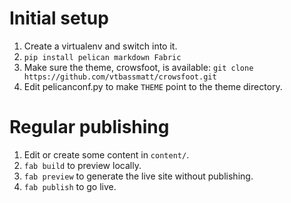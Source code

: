 Initial setup
=============

1. Create a virtualenv and switch into it.
2. `pip install pelican markdown Fabric`
3. Make sure the theme, crowsfoot, is available: `git clone https://github.com/vtbassmatt/crowsfoot.git`
4. Edit pelicanconf.py to make `THEME` point to the theme directory.

Regular publishing
==================

1. Edit or create some content in `content/`.
2. `fab build` to preview locally.
3. `fab preview` to generate the live site without publishing.
4. `fab publish` to go live.
